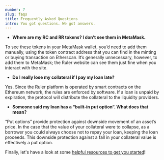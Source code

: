 ```yaml
---
number: 7
slug: faqs
title: Frequently Asked Questions
intro: You got questions. We got answers.
---
```


- **Where are my RC and RR tokens? I don’t see them in MetaMask.**

To see these tokens in your MetaMask wallet, you’d need to add them manually, using the token contract address that you can find in the minting or buying transaction on Etherscan. It’s generally unnecessary, however, to add them to MetaMask; the Ruler website can see them just fine when you interact with the site.

- **Do I really lose my collateral if I pay my loan late?**

Yes. Since the Ruler platform is operated by smart contracts on the Ethereum network, the rules are enforced by software. If a loan is unpaid by expiration, the protocol will distribute the collateral to the liquidity providers.

- **Someone said my loan has a “built-in put option”. What does that mean?**

“Put options” provide protection against downside movement of an asset’s price. In the case that the value of your collateral were to collapse, as a borrower you could always choose not to repay your loan, keeping the loan proceeds. This downside protection against a fall in your collateral value is effectively a put option.


Finally, let's have a look at some [helpful resources to get you started](/resources/)!

